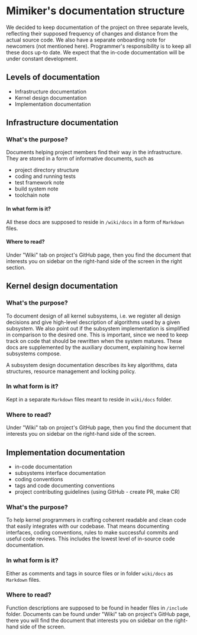 # Mimiker's documentation structure

We decided to keep documentation of the project on three separate levels,
reflecting their supposed frequency of changes and distance from the actual
source code. We also have a separate onboarding note for newcomers (not
mentioned here). Programmer's responsibility is to keep all these docs up-to
date. We expect that the in-code documentation will be under constant
development.  

## Levels of documentation

- Infrastructure documentation
- Kernel design documentation
- Implementation documentation

## Infrastructure documentation

### What's the purpose?

Documents helping project members find their way in the infrastructure.
They are stored in a form of informative documents, such as

- project directory structure
- coding and running tests
- test framework note
- build system note
- toolchain note

#### In what form is it?

All these docs are supposed to reside in `/wiki/docs` in a form of `Markdown`
files.

#### Where to read?

Under "Wiki" tab on project's GitHub page, then you find the document that
interests you on sidebar on the right-hand side of the screen in the right
section.

## Kernel design documentation

### What's the purpose?

To document design of all kernel subsystems, i.e. we register all design
decisions and give high-level description of algorithms used by a given
subsystem.  We also point out if the subsystem implementation is simplified in
comparison to the desired one. This is important, since we need to keep track on
code that should be rewritten when the system matures. These docs are
supplemented by the auxiliary document, explaining how kernel subsystems
compose.

A subsystem design documentation describes its key algorithms, data structures,
resource management and locking policy.

### In what form is it?

Kept in a separate `Markdown` files meant to reside in `wiki/docs` folder.

### Where to read?

Under "Wiki" tab on project's GitHub page, then you find the document that
interests you on sidebar on the right-hand side of the screen.

## Implementation documentation

- in-code documentation
- subsystems interface documentation
- coding conventions
- tags and code documenting conventions
- project contributing guidelines (using GitHub - create PR, make CR)

### What's the purpose?

To help kernel programmers in crafting coherent readable and clean code that
easily integrates with our codebase. That means documenting interfaces,
coding conventions, rules to make successful commits and useful code reviews.
This includes the lowest level of in-source code documentation.

### In what form is it?

Either as comments and tags in source files or in folder `wiki/docs`
as `Markdown` files.

### Where to read?

Function descriptions are supposed to be found in header
files in `/include` folder. Documents can be found under "Wiki"
tab on project's GitHub page, there you will find the document
that interests you on sidebar on the right-hand side of the screen.

